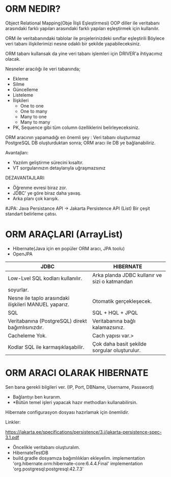 # ORM NEDIR?
Object Relational Mapping(Obje İlişli Eşleştirmesi)
OOP diller ile veritabanı arasındaki farklı yapıları arasındaki farklı yapıları
eşleştirmek için kullanılır.

ORM ile veritabanındaki tablolar ile projelerinizdeki sınıflar eşleştirili
Böylece veri tabanı ilişkilerimizi nesne odaklı bir şekilde yapabileceksiniz.

 ORM tabanı kullansak da yine veri tabanı işlemleri için DRIVER'a ihtiyacımız olacak.
 
Nesneler aracılığı ile veri tabanında;
* Ekleme
* Silme
* Güncelleme
* Listeleme
* İlişkileri
    * One to one
    * One to many
    * Many to one
    * Many to many
* PK, Sequence gibi tüm column özelliklerini belirleyeceksiniz.

ORM aracının yapamadığı en önemli şey : Veri tabanı oluşturmaz
PostgreSQL DB oluşturduktan sonra; ORM aracı ile DB ye bağlanabiliriz.

Avantajları:
* Yazılım geliştirme sürecini kısaltır.
* VT sorgularınızın detaylarıyla uğraşmazsınız

DEZAVANTAJLARI:
* Öğrenme evresi biraz zor.
* JDBC' ye göre biraz daha yavaş.
* Arka planı çok karışık.

#JPA: Java Persistance API -> Jakarta Persistence API (List)
Bir çeşit standart belirleme çatısı.

# ORM ARAÇLARI (ArrayList)
* Hibernate(Java için en popüler ORM aracı, JPA toolu)
* OpenJPA

| JDBC  | HIBERNATE |
|----------------------|--------------------------|
 | Low-Lvel SQL kodları kullanılır.| Arka planda JDBC kullanır ve sizi o katmandan
soyurlar.|
|Nesne ile taplo arasındaki ilişkileri MANUEL yaparız. | Otomatik gerçekleşecek.|
|SQL|SQL + HQL + JPQL|
| Veritabanına (PostgreSQL) direkt bağımlısınızdır.| Veritabanına bağlı kalamazsınız.|
|Cacheleme Yok.| Cach yapısı var.>
|Kodlar SQL ile karmaşıklaşabilir.| Çok daha basit şekilde sorgular oluşturulur.|

# ORM ARACI OLARAK HIBERNATE
Sen bana gerekli bilgileri ver. (IP, Port, DBName, Username, Password)
* Bağlantıyı ben kurarım.
* *Bütün temel işleri yapacak hazır methodları kullanabilirsin.

Hibernate configurasyon dosyası hazırlamak için önemlidir.


Linkler:

https://jakarta.ee/specifications/persistence/3.j/jakarta-persistence-spec-3.1.pdf

* Öncelikle veritabanı oluşturalım.
* HibernateTestDB
* build.gradle dosyamıza bağımlılıkları ekleyelim.
  implementation 'org.hibernate.orm:hibernate-core:6.4.4.Final'
  implementation 'org.postgresql:postgresql:42.7.3'






